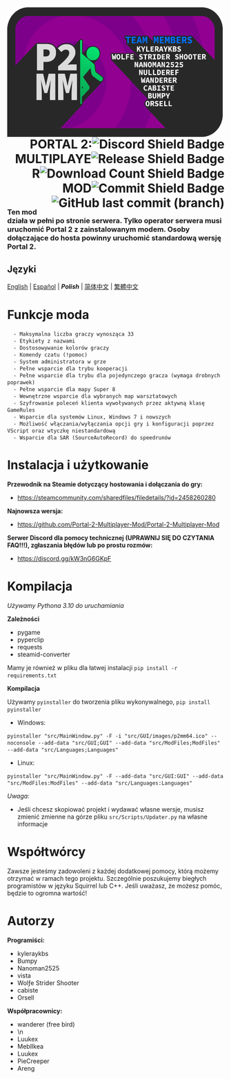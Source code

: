 <h1>
  <img src="https://github.com/Portal-2-Multiplayer-Mod/P2MM-ART/blob/e56d8c209eb3f143bb0607dc1e59730e517ecca6/Banners/P2MMBannerREADME.png" alt="P2MMBannerREADME" width="500" height="300" align="left">
  <a href="https://discord.gg/nXRygGNxyK">
    <img src="https://img.shields.io/discord/839651379034193920?color=blue&label=Discord%20Users&style=for-the-badge&logo=discord&logoWidth=20" alt="Discord Shield Badge" align="right">
  </a>
  <br>
  <a href="https://github.com/Portal-2-Multiplayer-Mod/Portal-2-Multiplayer-Mod/releases/latest">
    <img src="https://img.shields.io/github/release-date/Portal-2-Multiplayer-Mod/Portal-2-Multiplayer-Mod?color=red&label=Latest%20Release&style=for-the-badge" alt="Release Shield Badge" align="right">
  </a>
  <br>
  <a href="https://github.com/Portal-2-Multiplayer-Mod/Portal-2-Multiplayer-Mod/releases/latest">
    <img src="https://img.shields.io/github/downloads/Portal-2-Multiplayer-Mod/Portal-2-Multiplayer-Mod/total?style=for-the-badge&label=TOTAL%20DOWNLOAD%20COUNT" alt="Download Count Shield Badge" align="right">
  </a>
  <br>
  <a href="https://github.com/Portal-2-Multiplayer-Mod/Portal-2-Multiplayer-Mod/commits/main">
    <img src="https://img.shields.io/github/last-commit/Portal-2-Multiplayer-Mod/Portal-2-Multiplayer-Mod?label=LAST%20COMMIT%20(MAIN)&style=for-the-badge" alt="Commit Shield Badge" align="right">
  </a>
  <br>
  <a href="https://github.com/Portal-2-Multiplayer-Mod/Portal-2-Multiplayer-Mod/commits/finalcleanup">
    <img alt="GitHub last commit (branch)" src="https://img.shields.io/github/last-commit/Portal-2-Multiplayer-Mod/Portal-2-Multiplayer-Mod/finalcleanup?style=for-the-badge&label=LAST%20COMMIT%20(DEV)&color=%2334a5eb" align="right">
  </a>
  <br>
  <br>
  <br>
  <p align="right">PORTAL 2: MULTIPLAYER MOD</p>
</h1>

### Ten mod działa w pełni po stronie serwera. Tylko operator serwera musi uruchomić Portal 2 z zainstalowanym modem. Osoby dołączające do hosta powinny uruchomić standardową wersję Portal 2.

## Języki
[English](README.md) | [Español](README.es.md) | ***Polish*** | [简体中文](README.zh-CN.md) | [繁體中文](README.zh-TW.md)

# Funkcje moda
```
  - Maksymalna liczba graczy wynosząca 33
  - Etykiety z nazwami
  - Dostosowywanie kolorów graczy
  - Komendy czatu (!pomoc)
  - System administratora w grze
  - Pełne wsparcie dla trybu kooperacji
  - Pełne wsparcie dla trybu dla pojedynczego gracza (wymaga drobnych poprawek)
  - Pełne wsparcie dla mapy Super 8
  - Wewnętrzne wsparcie dla wybranych map warsztatowych
  - Szyfrowanie poleceń klienta wywoływanych przez aktywną klasę GameRules
  - Wsparcie dla systemów Linux, Windows 7 i nowszych
  - Możliwość włączania/wyłączania opcji gry i konfiguracji poprzez VScript oraz wtyczkę niestandardową
  - Wsparcie dla SAR (SourceAutoRecord) do speedrunów
```

# Instalacja i użytkowanie

**Przewodnik na Steamie dotyczący hostowania i dołączania do gry:**

- <https://steamcommunity.com/sharedfiles/filedetails/?id=2458260280>

**Najnowsza wersja:**

- <https://github.com/Portal-2-Multiplayer-Mod/Portal-2-Multiplayer-Mod>

**Serwer Discord dla pomocy technicznej (UPRAWNIJ SIĘ DO CZYTANIA FAQ!!!), zgłaszania błędów lub po prostu rozmów:**

- <https://discord.gg/kW3nG6GKpF>


# Kompilacja

*Używamy Pythona 3.10 do uruchamiania*

**Zależności**
- pygame
- pyperclip
- requests
- steamid-converter

Mamy je również w pliku dla łatwej instalacji `pip install -r requirements.txt`

**Kompilacja**

Używamy `pyinstaller` do tworzenia pliku wykonywalnego, `pip install pyinstaller`
- Windows:

```
pyinstaller "src/MainWindow.py" -F -i "src/GUI/images/p2mm64.ico" --noconsole --add-data "src/GUI;GUI" --add-data "src/ModFiles;ModFiles" --add-data "src/Languages;Languages"
```

- Linux:

```
pyinstaller "src/MainWindow.py" -F --add-data "src/GUI:GUI" --add-data "src/ModFiles:ModFiles" --add-data "src/Languages:Languages"
```

*Uwaga:*  
- Jeśli chcesz skopiować projekt i wydawać własne wersje, musisz zmienić zmienne na górze pliku `src/Scripts/Updater.py` na własne informacje


# Współtwórcy

Zawsze jesteśmy zadowoleni z każdej dodatkowej pomocy, którą możemy otrzymać w ramach tego projektu. Szczególnie poszukujemy biegłych programistów w języku Squirrel lub C++. Jeśli uważasz, że możesz pomóc, będzie to ogromna wartość!

# Autorzy

**Programiści:**
- kyleraykbs
- Bumpy
- Nanoman2525
- vista
- Wolƒe Strider Shoσter
- cabiste
- Orsell

**Współpracownicy:**
- wanderer (free bird)
- \n
- Luukex
- MeblIkea
- Luukex
- PieCreeper
- Areng
